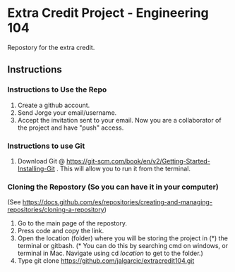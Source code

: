 # Extra Credit Project - Engineering 104

Repostory for the extra credit.

## Instructions 

### Instructions to Use the Repo 
1. Create a github account.
2. Send Jorge your email/username.
3. Accept the invitation sent to your email. Now you are a collaborator of the project and have "push" access.

### Instructions to use Git
1. Download Git @ https://git-scm.com/book/en/v2/Getting-Started-Installing-Git . This will allow you to run it from the terminal.

### Cloning the Repostory (So you can have it in your computer)
(See https://docs.github.com/es/repositories/creating-and-managing-repositories/cloning-a-repository)
1. Go to the main page of the repostory.
2. Press code and copy the link.
3. Open the location (folder) where you will be storing the project in (\*) the terminal or gitbash.
(* You can do this by searching cmd on windows, or terminal in Mac. Navigate using cd *location* to get to the folder.)
5. Type git clone https://github.com/jalgarcic/extracredit104.git
